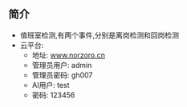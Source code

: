 ## 简介

+ 值班室检测,有两个事件,分别是离岗检测和回岗检测
+ 云平台:
  + 地址: www.norzoro.cn 
  + 管理员用户: admin
  + 管理员密码: gh007
  + AI用户: test
  + 密码: 123456